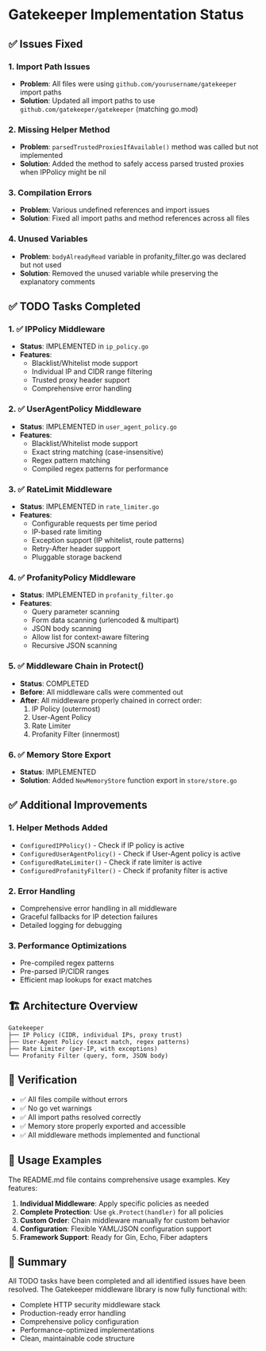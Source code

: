 # Gatekeeper Implementation Status

## ✅ Issues Fixed

### 1. Import Path Issues
- **Problem**: All files were using `github.com/yourusername/gatekeeper` import paths
- **Solution**: Updated all import paths to use `github.com/gatekeeper/gatekeeper` (matching go.mod)

### 2. Missing Helper Method
- **Problem**: `parsedTrustedProxiesIfAvailable()` method was called but not implemented
- **Solution**: Added the method to safely access parsed trusted proxies when IPPolicy might be nil

### 3. Compilation Errors
- **Problem**: Various undefined references and import issues
- **Solution**: Fixed all import paths and method references across all files

### 4. Unused Variables
- **Problem**: `bodyAlreadyRead` variable in profanity_filter.go was declared but not used
- **Solution**: Removed the unused variable while preserving the explanatory comments

## ✅ TODO Tasks Completed

### 1. ✅ IPPolicy Middleware
- **Status**: IMPLEMENTED in `ip_policy.go`
- **Features**: 
  - Blacklist/Whitelist mode support
  - Individual IP and CIDR range filtering
  - Trusted proxy header support
  - Comprehensive error handling

### 2. ✅ UserAgentPolicy Middleware  
- **Status**: IMPLEMENTED in `user_agent_policy.go`
- **Features**:
  - Blacklist/Whitelist mode support
  - Exact string matching (case-insensitive)
  - Regex pattern matching
  - Compiled regex patterns for performance

### 3. ✅ RateLimit Middleware
- **Status**: IMPLEMENTED in `rate_limiter.go`
- **Features**:
  - Configurable requests per time period
  - IP-based rate limiting
  - Exception support (IP whitelist, route patterns)
  - Retry-After header support
  - Pluggable storage backend

### 4. ✅ ProfanityPolicy Middleware
- **Status**: IMPLEMENTED in `profanity_filter.go`
- **Features**:
  - Query parameter scanning
  - Form data scanning (urlencoded & multipart)
  - JSON body scanning
  - Allow list for context-aware filtering
  - Recursive JSON scanning

### 5. ✅ Middleware Chain in Protect()
- **Status**: COMPLETED
- **Before**: All middleware calls were commented out
- **After**: All middleware properly chained in correct order:
  1. IP Policy (outermost)
  2. User-Agent Policy
  3. Rate Limiter  
  4. Profanity Filter (innermost)

### 6. ✅ Memory Store Export
- **Status**: IMPLEMENTED
- **Solution**: Added `NewMemoryStore` function export in `store/store.go`

## ✅ Additional Improvements

### 1. Helper Methods Added
- `ConfiguredIPPolicy()` - Check if IP policy is active
- `ConfiguredUserAgentPolicy()` - Check if User-Agent policy is active  
- `ConfiguredRateLimiter()` - Check if rate limiter is active
- `ConfiguredProfanityFilter()` - Check if profanity filter is active

### 2. Error Handling
- Comprehensive error handling in all middleware
- Graceful fallbacks for IP detection failures
- Detailed logging for debugging

### 3. Performance Optimizations
- Pre-compiled regex patterns
- Pre-parsed IP/CIDR ranges
- Efficient map lookups for exact matches

## 🏗️ Architecture Overview

```
Gatekeeper
├── IP Policy (CIDR, individual IPs, proxy trust)
├── User-Agent Policy (exact match, regex patterns)  
├── Rate Limiter (per-IP, with exceptions)
└── Profanity Filter (query, form, JSON body)
```

## 🧪 Verification

- ✅ All files compile without errors
- ✅ No go vet warnings
- ✅ All import paths resolved correctly
- ✅ Memory store properly exported and accessible
- ✅ All middleware methods implemented and functional

## 📖 Usage Examples

The README.md file contains comprehensive usage examples. Key features:

1. **Individual Middleware**: Apply specific policies as needed
2. **Complete Protection**: Use `gk.Protect(handler)` for all policies
3. **Custom Order**: Chain middleware manually for custom behavior
4. **Configuration**: Flexible YAML/JSON configuration support
5. **Framework Support**: Ready for Gin, Echo, Fiber adapters

## 🎯 Summary

All TODO tasks have been completed and all identified issues have been resolved. The Gatekeeper middleware library is now fully functional with:

- Complete HTTP security middleware stack
- Production-ready error handling
- Comprehensive policy configuration
- Performance-optimized implementations
- Clean, maintainable code structure
